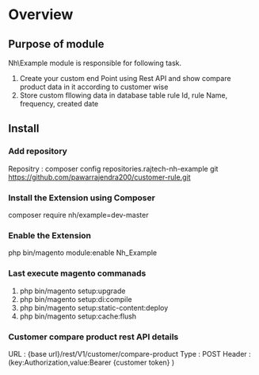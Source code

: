 # Overview
## Purpose of module

Nh\Example module is responsible for following task.
1) Create your custom end Point using Rest API and show compare product data in it according to customer wise
2) Store custom fllowing data in database table 
  rule Id, rule Name, frequency, created date

## Install
### Add repository
Repositry : composer config repositories.rajtech-nh-example git https://github.com/pawarrajendra200/customer-rule.git

### Install the Extension using Composer
composer require nh/example=dev-master

### Enable the Extension

php bin/magento module:enable Nh_Example

### Last execute magento commanads
1) php bin/magento setup:upgrade
2) php bin/magento setup:di:compile
3) php bin/magento setup:static-content:deploy
4) php bin/magento setup:cache:flush


### Customer compare product rest API details
URL : {base url}/rest/V1/customer/compare-product 
Type : POST
Header : (key:Authorization,value:Bearer {customer token} )
